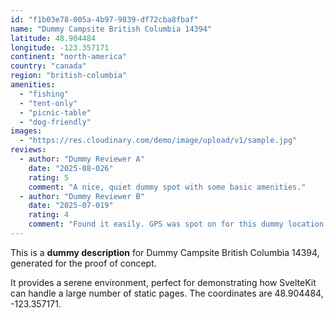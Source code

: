 ```yaml
---
id: "f1b03e78-005a-4b97-9839-df72cba8fbaf"
name: "Dummy Campsite British Columbia 14394"
latitude: 48.904484
longitude: -123.357171
continent: "north-america"
country: "canada"
region: "british-columbia"
amenities:
  - "fishing"
  - "tent-only"
  - "picnic-table"
  - "dog-friendly"
images:
  - "https://res.cloudinary.com/demo/image/upload/v1/sample.jpg"
reviews:
  - author: "Dummy Reviewer A"
    date: "2025-08-026"
    rating: 5
    comment: "A nice, quiet dummy spot with some basic amenities."
  - author: "Dummy Reviewer B"
    date: "2025-07-019"
    rating: 4
    comment: "Found it easily. GPS was spot on for this dummy location."
---
```


This is a **dummy description** for Dummy Campsite British Columbia 14394, generated for the proof of concept.

It provides a serene environment, perfect for demonstrating how SvelteKit can handle a large number of static pages. The coordinates are 48.904484, -123.357171.
